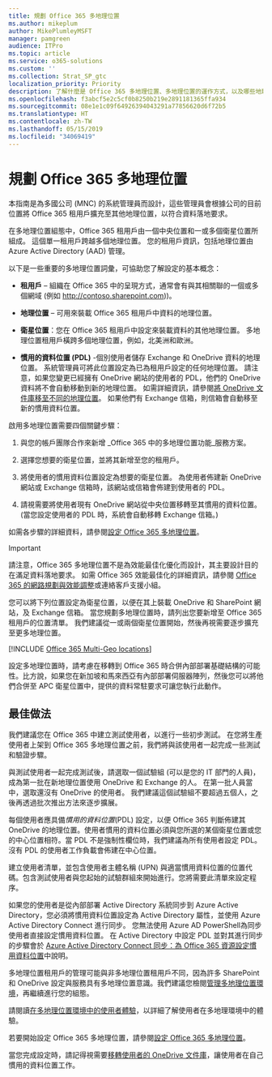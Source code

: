 ```yaml
---
title: 規劃 Office 365 多地理位置
ms.author: mikeplum
author: MikePlumleyMSFT
manager: pamgreen
audience: ITPro
ms.topic: article
ms.service: o365-solutions
ms.custom: ''
ms.collection: Strat_SP_gtc
localization_priority: Priority
description: 了解什麼是 Office 365 多地理位置、多地理位置的運作方式，以及哪些地理位置可用於儲存資料。
ms.openlocfilehash: f3abcf5e2c5cf0b8250b219e2891181365ffa934
ms.sourcegitcommit: 08e1e1c09f64926394043291a77856620d6f72b5
ms.translationtype: HT
ms.contentlocale: zh-TW
ms.lasthandoff: 05/15/2019
ms.locfileid: "34069419"
---
```

# <a name="plan-for-office-365-multi-geo"></a>規劃 Office 365 多地理位置

本指南是為多國公司 (MNC) 的系統管理員而設計，這些管理員會根據公司的目前位置將 Office 365 租用戶擴充至其他地理位置，以符合資料落地要求。

在多地理位置組態中，Office 365 租用戶由一個中央位置和一或多個衛星位置所組成。 這個單一租用戶跨越多個地理位置。 您的租用戶資訊，包括地理位置由 Azure Active Directory (AAD) 管理。

以下是一些重要的多地理位置詞彙，可協助您了解設定的基本概念：

-   **租用戶** – 組織在 Office 365 中的呈現方式，通常會有與其相關聯的一個或多個網域 (例如 http://contoso.sharepoint.com))。 

-   **地理位置** – 可用來裝載 Office 365 租用戶中資料的地理位置。

-   **衛星位置**：您在 Office 365 租用戶中設定來裝載資料的其他地理位置。 多地理位置租用戶橫跨多個地理位置，例如，北美洲和歐洲。

-   **慣用的資料位置 (PDL)** -個別使用者儲存 Exchange 和 OneDrive 資料的地理位置。 系統管理員可將此位置設定為已為租用戶設定的任何地理位置。 請注意，如果您變更已經擁有 OneDrive 網站的使用者的 PDL，他們的 OneDrive 資料將不會自動移動到新的地理位置。 如需詳細資訊，請參閱[將 OneDrive 文件庫移至不同的地理位置](move-onedrive-between-geo-locations.md)。 如果他們有 Exchange 信箱，則信箱會自動移至新的慣用資料位置。

啟用多地理位置需要四個關鍵步驟：

1.  與您的帳戶團隊合作來新增 _Office 365 中的多地理位置功能_服務方案。

2.  選擇您想要的衛星位置，並將其新增至您的租用戶。

3.  將使用者的慣用資料位置設定為想要的衛星位置。 為使用者佈建新 OneDrive 網站或 Exchange 信箱時，該網站或信箱會佈建到使用者的 PDL。

4.  請視需要將使用者現有 OneDrive 網站從中央位置移轉至其慣用的資料位置。 (當您設定使用者的 PDL 時，系統會自動移轉 Exchange 信箱。)

如需各步驟的詳細資料，請參閱[設定 Office 365 多地理位置](multi-geo-tenant-configuration.md)。

> [!IMPORTANT]
> 請注意，Office 365 多地理位置不是為效能最佳化優化而設計，其主要設計目的在滿足資料落地要求。 如需 Office 365 效能最佳化的詳細資訊，請參閱 [Office 365 的網路規劃與效能調整](https://support.office.com/article/e5f1228c-da3c-4654-bf16-d163daee8848)或連絡客戶支援小組。

您可以將下列位置設定為衛星位置，以便在其上裝載 OneDrive 和 SharePoint 網站，及 Exchange 信箱。 當您規劃多地理位置時，請列出您要新增至 Office 365 租用戶的位置清單。 我們建議從一或兩個衛星位置開始，然後再視需要逐步擴充至更多地理位置。

[!INCLUDE [Office 365 Multi-Geo locations](includes/office-365-multi-geo-locations.md)]

設定多地理位置時，請考慮在移轉到 Office 365 時合併內部部署基礎結構的可能性。比方說，如果您在新加坡和馬來西亞有內部部署伺服器陣列，然後您可以將他們合併至 APC 衛星位置中，提供的資料常駐要求可讓您執行此動作。

## <a name="best-practices"></a>最佳做法

我們建議您在 Office 365 中建立測試使用者，以進行一些初步測試。 在您將生產使用者上架到 Office 365 多地理位置之前，我們將與該使用者一起完成一些測試和驗證步驟。

與測試使用者一起完成測試後，請選取一個試驗組 (可以是您的 IT 部門的人員)，成為第一批在新地理位置使用 OneDrive 和 Exchange 的人。 在第一批人員當中，選取還沒有 OneDrive 的使用者。 我們建議這個試驗組不要超過五個人，之後再透過批次推出方法來逐步擴展。

每個使用者應具備*慣用的資料位置*(PDL) 設定，以便 Office 365 判斷佈建其 OneDrive 的地理位置。使用者慣用的資料位置必須與您所選的某個衛星位置或您的中心位置相符。當 PDL 不是強制性欄位時，我們建議為所有使用者設定 PDL。沒有 PDL 的使用者工作負載會佈建在中心位置。

建立使用者清單，並包含使用者主體名稱 (UPN) 與適當慣用資料位置的位置代碼。包含測試使用者與您起始的試驗群組來開始進行。您將需要此清單來設定程序。

如果您的使用者是從內部部署 Active Directory 系統同步到 Azure Active Directory，您必須將慣用資料位置設定為 Active Directory 屬性，並使用 Azure Active Directory Connect 進行同步。 您無法使用 Azure AD PowerShell為同步使用者直接設定慣用資料位置。 在 Active Directory 中設定 PDL 並對其進行同步的步驟會於 [Azure Active Directory Connect 同步：為 Office 365 資源設定慣用資料位置](https://docs.microsoft.com/zh-TW/azure/active-directory/connect/active-directory-aadconnectsync-feature-preferreddatalocation)中說明。

多地理位置租用戶的管理可能與非多地理位置租用戶不同，因為許多 SharePoint 和 OneDrive 設定與服務具有多地理位置意識。我們建議您檢閱[管理多地理位置環境](administering-a-multi-geo-environment.md)，再繼續進行您的組態。

請閱讀[在多地理位置環境中的使用者體驗](multi-geo-user-experience.md)，以詳細了解使用者在多地理環境中的體驗。

若要開始設定 Office 365 多地理位置，請參閱[設定 Office 365 多地理位置](multi-geo-tenant-configuration.md)。

當您完成設定時，請記得視需要[移轉使用者的 OneDrive 文件庫](move-onedrive-between-geo-locations.md)，讓使用者在自己慣用的資料位置工作。
